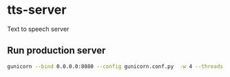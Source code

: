 # tts-server
Text to speech server

## Run production server 
```bash
gunicorn --bind 0.0.0.0:8080 --config gunicorn.conf.py  -w 4 --threads 10 app:app
```